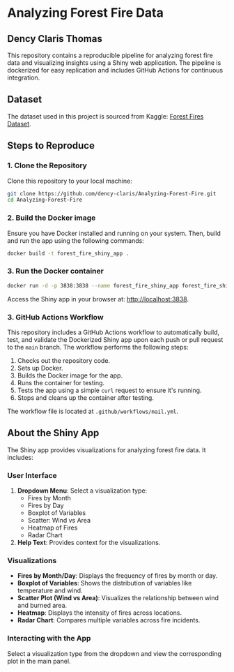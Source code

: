 # Analyzing Forest Fire Data
## Dency Claris Thomas 

This repository contains a reproducible pipeline for analyzing forest fire data and visualizing insights using a Shiny web application. The pipeline is dockerized for easy replication and includes GitHub Actions for continuous integration.

## Dataset
The dataset used in this project is sourced from Kaggle: [Forest Fires Dataset](https://www.kaggle.com/datasets/elikplim/forest-fires-data-set).

## Steps to Reproduce

### 1. Clone the Repository
Clone this repository to your local machine:
```bash
git clone https://github.com/dency-claris/Analyzing-Forest-Fire.git
cd Analyzing-Forest-Fire
```

### 2. Build the Docker image
Ensure you have Docker installed and running on your system. Then, build and run the app using the following commands:
```bash
docker build -t forest_fire_shiny_app .
```
### 3. Run the Docker container
```bash
docker run -d -p 3838:3838 --name forest_fire_shiny_app forest_fire_shiny_app
```
Access the Shiny app in your browser at: [http://localhost:3838](http://localhost:3838).

### 3. GitHub Actions Workflow
This repository includes a GitHub Actions workflow to automatically build, test, and validate the Dockerized Shiny app upon each push or pull request to the `main` branch. The workflow performs the following steps:
1. Checks out the repository code.
2. Sets up Docker.
3. Builds the Docker image for the app.
4. Runs the container for testing.
5. Tests the app using a simple `curl` request to ensure it's running.
6. Stops and cleans up the container after testing.

The workflow file is located at `.github/workflows/mail.yml`.

## About the Shiny App
The Shiny app provides visualizations for analyzing forest fire data. It includes:

### User Interface
1. **Dropdown Menu**: Select a visualization type:
   - Fires by Month
   - Fires by Day
   - Boxplot of Variables
   - Scatter: Wind vs Area
   - Heatmap of Fires
   - Radar Chart
2. **Help Text**: Provides context for the visualizations.

### Visualizations
- **Fires by Month/Day**: Displays the frequency of fires by month or day.
- **Boxplot of Variables**: Shows the distribution of variables like temperature and wind.
- **Scatter Plot (Wind vs Area)**: Visualizes the relationship between wind and burned area.
- **Heatmap**: Displays the intensity of fires across locations.
- **Radar Chart**: Compares multiple variables across fire incidents.

### Interacting with the App
Select a visualization type from the dropdown and view the corresponding plot in the main panel.

